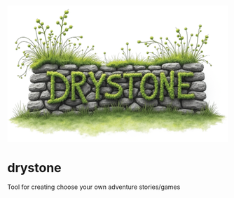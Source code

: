 ![Drystone](https://github.com/tfreeborough/drystone/blob/master/public/banner.png?raw=true)
# drystone
Tool for creating choose your own adventure stories/games
